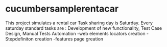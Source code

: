 # cucumbersamplerentacar
This project simulates a rental car 
Task sharing day is Saturday. 
Every saturday standard tasks are :
Development of new functionality,
Test Case Design, 
Manual Tests
Automation 
-web elements locators creation
-Stepdefiniton creation
-features page greation
